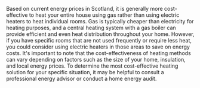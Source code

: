 Based on current energy prices in Scotland, it is generally more cost-effective to heat your entire house using gas rather than using electric heaters to heat individual rooms. Gas is typically cheaper than electricity for heating purposes, and a central heating system with a gas boiler can provide efficient and even heat distribution throughout your home. However, if you have specific rooms that are not used frequently or require less heat, you could consider using electric heaters in those areas to save on energy costs. It's important to note that the cost-effectiveness of heating methods can vary depending on factors such as the size of your home, insulation, and local energy prices. To determine the most cost-effective heating solution for your specific situation, it may be helpful to consult a professional energy advisor or conduct a home energy audit.